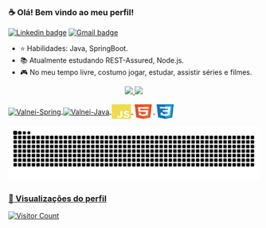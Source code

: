  ### ☕ Olá! Bem vindo ao meu perfil!
 
 

[![Linkedin badge](https://img.shields.io/badge/-Linkedin-blue?flat-square&logo=Linkedin&logoColor=white&link=https://www.linkedin.com/in/valneipereirabarboza/)](https://www.linkedin.com/in/valneipereirabarboza/) [![Gmail badge](https://img.shields.io/badge/-Gmail-c14438?style=flat-square&logo=Gmail&logoColor=white&link=mailto:valneipereirabarboza@gmail.com)](mailto:valneipereirabarboza@gmail.com)

- ⭐ Habilidades: Java, SpringBoot.
- 📚 Atualmente estudando REST-Assured, Node.js.
- 🎮 No meu tempo livre, costumo jogar, estudar, assistir séries e filmes.

<div align="center">
  <a href="https://github.com/ValneiPereira">
  <img height="180em" src="https://github-readme-stats.vercel.app/api?username=ValneiPereira&show_icons=true&theme=dark&include_all_commits=true&count_private=true"/>
  <img height="180em" src="https://github-readme-stats.vercel.app/api/top-langs/?username=ValneiPereira&layout=compact&langs_count=7&theme=dark"/>
</div>
 
 <div style="display: inline_block"><br>
  <img align="center" alt="Valnei-Spring" height="30" width="40" src="https://cdn.jsdelivr.net/gh/devicons/devicon/icons/spring/spring-original.svg" />
  <img align="center" alt="Valnei-Java" height="30" width="40" src="https://cdn.jsdelivr.net/gh/devicons/devicon/icons/java/java-original.svg" />  
  <img align="center" alt="Valnei-Js" height="30" width="40" src="https://raw.githubusercontent.com/devicons/devicon/master/icons/javascript/javascript-plain.svg">  
  <img align="center" alt="Valnei-HTML" height="30" width="40" src="https://raw.githubusercontent.com/devicons/devicon/master/icons/html5/html5-original.svg">
  <img align="center" alt="Valnei-CSS" height="30" width="40" src="https://raw.githubusercontent.com/devicons/devicon/master/icons/css3/css3-original.svg">
  
![Snake animation](https://github.com/ValneiPereira/ValneiPereira/blob/output/github-contribution-grid-snake.svg)
</div>
 
 
### :eyes: Visualizações do perfil 
<p align="center">
 
![Visitor Count](https://profile-counter.glitch.me/{ValneiPereira}/count.svg)
</p>



 
